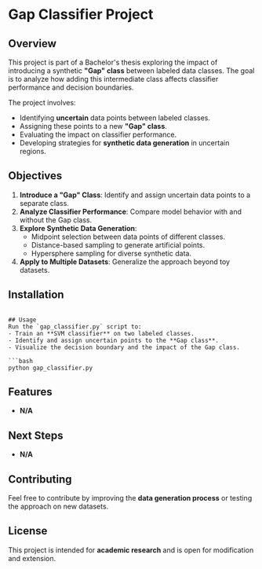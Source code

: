 # Gap Classifier Project

## Overview
This project is part of a Bachelor's thesis exploring the impact of introducing a synthetic **"Gap" class** between labeled data classes. The goal is to analyze how adding this intermediate class affects classifier performance and decision boundaries.

The project involves:
- Identifying **uncertain** data points between labeled classes.
- Assigning these points to a new **"Gap" class**.
- Evaluating the impact on classifier performance.
- Developing strategies for **synthetic data generation** in uncertain regions.

## Objectives
1. **Introduce a "Gap" Class**: Identify and assign uncertain data points to a separate class.
2. **Analyze Classifier Performance**: Compare model behavior with and without the Gap class.
3. **Explore Synthetic Data Generation**:
   - Midpoint selection between data points of different classes.
   - Distance-based sampling to generate artificial points.
   - Hypersphere sampling for diverse synthetic data.
4. **Apply to Multiple Datasets**: Generalize the approach beyond toy datasets.

## Installation
```

## Usage
Run the `gap_classifier.py` script to:
- Train an **SVM classifier** on two labeled classes.
- Identify and assign uncertain points to the **Gap class**.
- Visualize the decision boundary and the impact of the Gap class.

```bash
python gap_classifier.py
```

## Features
- **N/A**

## Next Steps
- **N/A**

## Contributing
Feel free to contribute by improving the **data generation process** or testing the approach on new datasets.

## License
This project is intended for **academic research** and is open for modification and extension.

